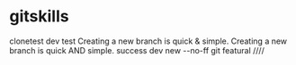 # gitskills
clonetest
dev test
Creating a new branch is quick & simple.
Creating a new branch is quick AND simple.
success
dev new --no-ff
git featural
////